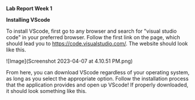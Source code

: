 **Lab Report Week 1**

**Installing VScode**

To install VScode, first go to any browser and search for "visual studio code" in your preferred browser. Follow the first link on the page, which should 
lead you to https://code.visualstudio.com/. The website should look like this.

![Image](Screenshot 2023-04-07 at 4.10.51 PM.png)

From here, you can download VScode regardless of your operating system, as long as you select the appropriate option. Follow the installation process
that the application provides and open up VScode! If properly downloaded, it should look something like this. 


